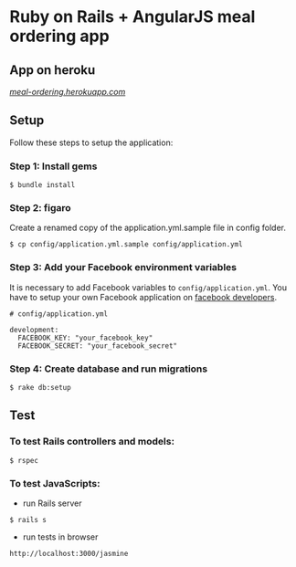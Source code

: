 # Ruby on Rails + AngularJS meal ordering app

## App on heroku
[*meal-ordering.herokuapp.com*](meal-ordering.herokuapp.com)

## Setup
Follow these steps to setup the application:

### Step 1: Install gems
```
$ bundle install
```

### Step 2: figaro
Create a renamed copy of the application.yml.sample file in config folder.
```
$ cp config/application.yml.sample config/application.yml
```


### Step 3: Add your Facebook environment variables
It is necessary to add Facebook variables to `config/application.yml`. You have to setup your own Facebook application on [facebook developers](developers.facebook.com).
```
# config/application.yml

development:
  FACEBOOK_KEY: "your_facebook_key"
  FACEBOOK_SECRET: "your_facebook_secret"

```

### Step 4: Create database and run migrations
```
$ rake db:setup
```

## Test
### To test Rails controllers and models:
```
$ rspec
```

### To test JavaScripts:
* run Rails server
```
$ rails s
```

* run tests in browser
```
http://localhost:3000/jasmine
```
